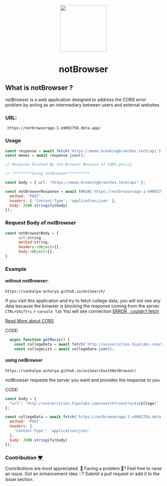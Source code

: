 <div align='center'
<p align='center'><img src='https://i.postimg.cc/z3mkxsHr/circular-crop-image.png' height='150px' width='150px'>
<h1 align='center'>notBrowser</h1></p>
</div>


## What is notBrowser ?
notBrowser is a web application designed to address the CORS error problem by acting as an intermediary between users and external websites. 

### URL: 
```
 https://notbrowserapp-1-e9002758.deta.app/
```

### Usage

```js
const response = await fetch('https://meme.breakingbranches.tech/api');
const memes = await response.json(); 

// Response Blocked By the Browser Because of CORS policy

// *********Using notBrowser**********

const body = { url: "https://meme.breakingbranches.tech/api" }; 

const notBrowserResponse = await fetch('https://notbrowserapp-1-e9002758.deta.app', {
  method: 'POST', 
  headers: { 'Content-Type': 'application/json' },
  body: JSON.stringify(body)
});

```

### Request Body of notBrowser
```js
const notBrowserBody = {
      url:string ,          
      method:string,  
      headers:<Object>{},   
      body:<Object>{},   
}
```


### Example
#### without notBrowser:
```
https://sankalpa-acharya.github.io/UniSearch/
```
If you visit this application and try to fetch college data, you will not see any data because the browser is blocking the response coming from the server.
`CTRL+Shift+i` > `console Tab` You will see connection [ERROR , couldn't fetch](net::ERR_CONNECTION_REFUSED)

[Read More about CORS](https://portswigger.net/web-security/cors)

CODE:
```js
  async function getMovie() {
    const collegeData = await fetch(`http://universities.hipolabs.com/search?country=${college}`)
    const collegeList = await collegeData.json();
```

#### using notBrowser
```
https://sankalpa-acharya.github.io/uniSearchwithNotBrowser/
```
notBrowser requests the server you want and provides the response to you

CODE:

```js
const body = {
  "url": `http://universities.hipolabs.com/search?country=${college}`
};

const collegeData = await fetch('https://notbrowserapp-1-e9002758.deta.app/', {
  method: 'POST',
  headers: {
    'Content-Type': 'application/json'
  },
  body: JSON.stringify(body)
});

```

### Contribution [❤️](https://emojipedia.org/red-heart)
Contributions are most appreciated. 🤗
Facing a problem 🐛? Feel free to raise an issue.
Got an enhancement idea 💡? Submit a pull request or add it to the issue section.